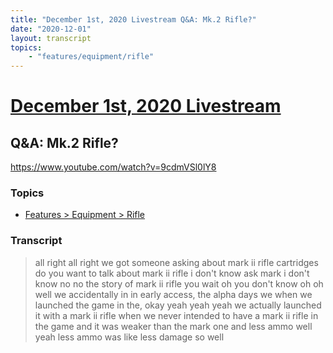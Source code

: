 ```yaml
---
title: "December 1st, 2020 Livestream Q&A: Mk.2 Rifle?"
date: "2020-12-01"
layout: transcript
topics:
    - "features/equipment/rifle"
---
```

# [December 1st, 2020 Livestream](../2020-12-01.md)
## Q&A: Mk.2 Rifle?
https://www.youtube.com/watch?v=9cdmVSl0lY8

### Topics
* [Features > Equipment > Rifle](../topics/features/equipment/rifle.md)

### Transcript

> all right all right we got someone asking about mark ii rifle cartridges do you want to talk about mark ii rifle i don't know ask mark i don't know no no the story of mark ii rifle you wait oh you don't know oh oh well we accidentally in in early access, the alpha days we when we launched the game in the, okay yeah yeah yeah we actually launched it with a mark ii rifle when we never intended to have a mark ii rifle in the game and it was weaker than the mark one and less ammo well yeah less ammo was like less damage so well
